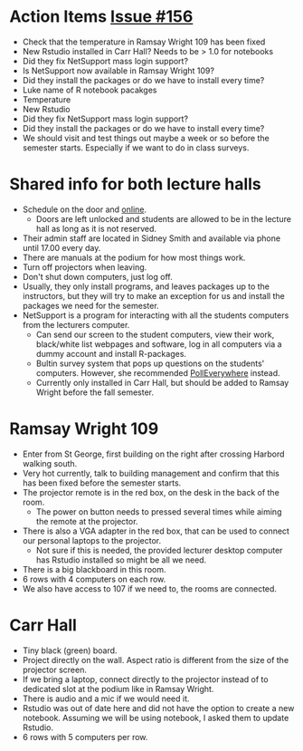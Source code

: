 # Action Items [Issue #156](https://github.com/UofTCoders/council/issues/156)
- Check that the temperature in Ramsay Wright 109 has been fixed
- New Rstudio installed in Carr Hall? Needs to be > 1.0 for notebooks
- Did they fix NetSupport mass login support?
- Is NetSupport now available in Ramsay Wright 109?
- Did they install the packages or do we have to install every time?
- Luke name of R notebook pacakges
- Temperature
- New Rstudio
- Did they fix NetSupport mass login support?
- Did they install the packages or do we have to install every time?
- We should visit and test things out maybe a week or so before the semester starts. Especially if we want to do in class surveys.
 
# Shared info for both lecture halls
- Schedule on the door and [online](http://lab.chass.utoronto.ca/carr.php).
    - Doors are left unlocked and students are allowed to be in the lecture hall as long as it is not reserved.
- Their admin staff are located in Sidney Smith and available via phone until 17.00 every day.
- There are manuals at the podium for how most things work.
- Turn off projectors when leaving.
- Don't shut down computers, just log off.
- Usually, they only install programs, and leaves packages up to the instructors, but they will try to make an exception for us and install the packages we need for the semester.
- NetSupport is a program for interacting with all the students computers from the lecturers computer.
    - Can send our screen to the student computers, view their work, black/white list webpages and software, log in all computers via a dummy account and install R-packages.
    - Bultin survey system that pops up questions on the students' computers. However, she recommended [PollEverywhere](https://www.polleverywhere.com/) instead.
    - Currently only installed in Carr Hall, but should be added to Ramsay Wright before the fall semester.

# Ramsay Wright 109
- Enter from St George, first building on the right after crossing Harbord walking south.
- Very hot currently, talk to building management and confirm that this has been fixed before the semester starts.
- The projector remote is in the red box, on the desk in the back of the room.
    - The power on button needs to pressed several times while aiming the remote at the projector.
- There is also a VGA adapter in the red box, that can be used to connect our personal laptops to the projector.
    - Not sure if this is needed, the provided lecturer desktop computer has Rstudio installed so might be all we need.
- There is a big blackboard in this room.
- 6 rows with 4 computers on each row.
- We also have access to 107 if we need to, the rooms are connected.

# Carr Hall
- Tiny black (green) board.
- Project directly on the wall. Aspect ratio is different from the size of the projector screen.
- If we bring a laptop, connect directly to the projector instead of to dedicated slot at the podium like in Ramsay Wright.
- There is audio and a mic if we would need it.
- Rstudio was out of date here and did not have the option to create a new notebook. Assuming we will be using notebook, I asked them to update Rstudio.
- 6 rows with 5 computers per row.
